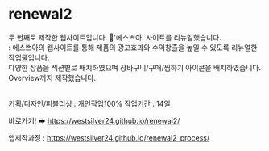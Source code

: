 # renewal2
두 번째로 제작한 웹사이트입니다. 💄'에스쁘아' 사이트를 리뉴얼했습니다.<br>
: 에스쁘아의 웹사이트를 통해 제품의 광고효과와 수익창출을 높일 수 있도록 리뉴얼한 작업물입니다.<br>
다양한 상품을 섹션별로 배치하였으며 장바구니/구매/찜하기 아이콘을 배치하였습니다.<br>
Overview까지 제작했습니다.<br>
<br>

기획/디자인/퍼블리싱 : 개인작업100%
작업기간 : 14일

바로가기! ➡ https://westsilver24.github.io/renewal2/

앱제작과정 : https://westsilver24.github.io/renewal2_process/
